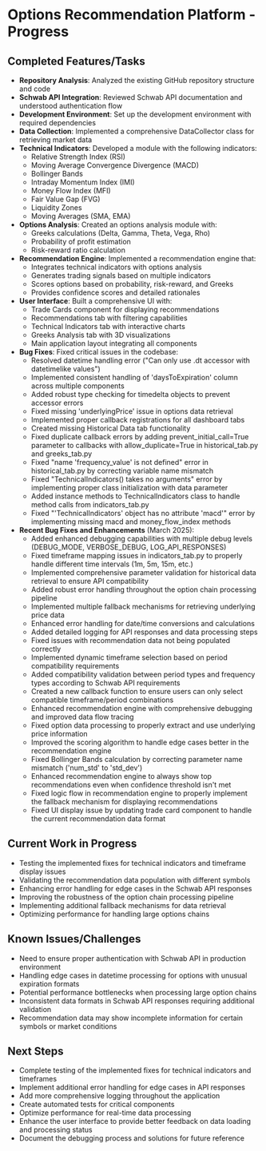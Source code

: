 # Options Recommendation Platform - Progress

## Completed Features/Tasks

- **Repository Analysis**: Analyzed the existing GitHub repository structure and code
- **Schwab API Integration**: Reviewed Schwab API documentation and understood authentication flow
- **Development Environment**: Set up the development environment with required dependencies
- **Data Collection**: Implemented a comprehensive DataCollector class for retrieving market data
- **Technical Indicators**: Developed a module with the following indicators:
  - Relative Strength Index (RSI)
  - Moving Average Convergence Divergence (MACD)
  - Bollinger Bands
  - Intraday Momentum Index (IMI)
  - Money Flow Index (MFI)
  - Fair Value Gap (FVG)
  - Liquidity Zones
  - Moving Averages (SMA, EMA)
- **Options Analysis**: Created an options analysis module with:
  - Greeks calculations (Delta, Gamma, Theta, Vega, Rho)
  - Probability of profit estimation
  - Risk-reward ratio calculation
- **Recommendation Engine**: Implemented a recommendation engine that:
  - Integrates technical indicators with options analysis
  - Generates trading signals based on multiple indicators
  - Scores options based on probability, risk-reward, and Greeks
  - Provides confidence scores and detailed rationales
- **User Interface**: Built a comprehensive UI with:
  - Trade Cards component for displaying recommendations
  - Recommendations tab with filtering capabilities
  - Technical Indicators tab with interactive charts
  - Greeks Analysis tab with 3D visualizations
  - Main application layout integrating all components
- **Bug Fixes**: Fixed critical issues in the codebase:
  - Resolved datetime handling error ("Can only use .dt accessor with datetimelike values")
  - Implemented consistent handling of 'daysToExpiration' column across multiple components
  - Added robust type checking for timedelta objects to prevent accessor errors
  - Fixed missing 'underlyingPrice' issue in options data retrieval
  - Implemented proper callback registrations for all dashboard tabs
  - Created missing Historical Data tab functionality
  - Fixed duplicate callback errors by adding prevent_initial_call=True parameter to callbacks with allow_duplicate=True in historical_tab.py and greeks_tab.py
  - Fixed "name 'frequency_value' is not defined" error in historical_tab.py by correcting variable name mismatch
  - Fixed "TechnicalIndicators() takes no arguments" error by implementing proper class initialization with data parameter
  - Added instance methods to TechnicalIndicators class to handle method calls from indicators_tab.py
  - Fixed "'TechnicalIndicators' object has no attribute 'macd'" error by implementing missing macd and money_flow_index methods
- **Recent Bug Fixes and Enhancements** (March 2025):
  - Added enhanced debugging capabilities with multiple debug levels (DEBUG_MODE, VERBOSE_DEBUG, LOG_API_RESPONSES)
  - Fixed timeframe mapping issues in indicators_tab.py to properly handle different time intervals (1m, 5m, 15m, etc.)
  - Implemented comprehensive parameter validation for historical data retrieval to ensure API compatibility
  - Added robust error handling throughout the option chain processing pipeline
  - Implemented multiple fallback mechanisms for retrieving underlying price data
  - Enhanced error handling for date/time conversions and calculations
  - Added detailed logging for API responses and data processing steps
  - Fixed issues with recommendation data not being populated correctly
  - Implemented dynamic timeframe selection based on period compatibility requirements
  - Added compatibility validation between period types and frequency types according to Schwab API requirements
  - Created a new callback function to ensure users can only select compatible timeframe/period combinations
  - Enhanced recommendation engine with comprehensive debugging and improved data flow tracing
  - Fixed option data processing to properly extract and use underlying price information
  - Improved the scoring algorithm to handle edge cases better in the recommendation engine
  - Fixed Bollinger Bands calculation by correcting parameter name mismatch ('num_std' to 'std_dev')
  - Enhanced recommendation engine to always show top recommendations even when confidence threshold isn't met
  - Fixed logic flow in recommendation engine to properly implement the fallback mechanism for displaying recommendations
  - Fixed UI display issue by updating trade card component to handle the current recommendation data format

## Current Work in Progress

- Testing the implemented fixes for technical indicators and timeframe display issues
- Validating the recommendation data population with different symbols
- Enhancing error handling for edge cases in the Schwab API responses
- Improving the robustness of the option chain processing pipeline
- Implementing additional fallback mechanisms for data retrieval
- Optimizing performance for handling large options chains

## Known Issues/Challenges

- Need to ensure proper authentication with Schwab API in production environment
- Handling edge cases in datetime processing for options with unusual expiration formats
- Potential performance bottlenecks when processing large option chains
- Inconsistent data formats in Schwab API responses requiring additional validation
- Recommendation data may show incomplete information for certain symbols or market conditions

## Next Steps

- Complete testing of the implemented fixes for technical indicators and timeframes
- Implement additional error handling for edge cases in API responses
- Add more comprehensive logging throughout the application
- Create automated tests for critical components
- Optimize performance for real-time data processing
- Enhance the user interface to provide better feedback on data loading and processing status
- Document the debugging process and solutions for future reference
